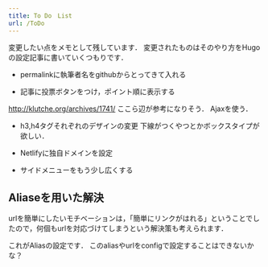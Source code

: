 ```yaml
---
title: To Do　List
url: /ToDo
---
```


変更したい点をメモとして残しています．
変更されたものはそのやり方をHugoの設定記事に書いていくつもりです．

- permalinkに執筆者名をgithubからとってきて入れる

- 記事に投票ボタンをつけ，ポイント順に表示する

http://klutche.org/archives/1741/
ここら辺が参考になりそう．
Ajaxを使う．

- h3,h4タグそれぞれのデザインの変更
下線がつくやつとかボックスタイプが欲しい．

- Netlifyに独自ドメインを設定

- サイドメニューをもう少し広くする

## Aliaseを用いた解決
urlを簡単にしたいモチベーションは，「簡単にリンクがはれる」ということでしたので，何個もurlを対応づけてしまうという解決策も考えられます．

これがAliasの設定です．
このaliasやurlをconfigで設定することはできないかな？
